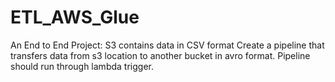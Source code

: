 # ETL_AWS_Glue

An End to End Project:
S3 contains data in CSV format
Create a pipeline that transfers data from s3 location to another bucket in avro format.
Pipeline should run through lambda trigger.
